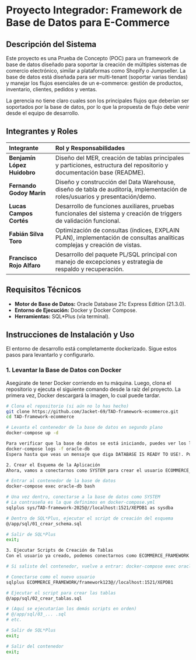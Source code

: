 # Proyecto Integrador: Framework de Base de Datos para E-Commerce

## Descripción del Sistema

Este proyecto es una Prueba de Concepto (POC) para un framework de base de datos diseñado para soportar la creación de múltiples sistemas de comercio electrónico, similar a plataformas como Shopify o Jumpseller. La base de datos está diseñada para ser multi-tenant (soportar varias tiendas) y manejar los flujos esenciales de un e-commerce: gestión de productos, inventario, clientes, pedidos y ventas.

La gerencia no tiene claro cuales son los principales flujos que deberían ser soportados por la base de datos, por lo que la propuesta de flujo debe venir desde el equipo de desarrollo.

## Integrantes y Roles

| Integrante | Rol y Responsabilidades |
| :--- | :--- |
| **Benjamín López Huidobro** | Diseño del MER, creación de tablas principales y particiones, estructura del repositorio y documentación base (README). |
| **Fernando Godoy Marín** | Diseño y construcción del Data Warehouse, diseño de tabla de auditoría, implementación de roles/usuarios y presentación/demo. |
| **Lucas Campos Cortés** | Desarrollo de funciones auxiliares, pruebas funcionales del sistema y creación de triggers de validación funcional. |
| **Fabián Silva Toro** | Optimización de consultas (índices, EXPLAIN PLAN), implementación de consultas analíticas complejas y creación de vistas. |
| **Francisco Rojo Alfaro** | Desarrollo del paquete PL/SQL principal con manejo de excepciones y estrategia de respaldo y recuperación. |

## Requisitos Técnicos

* **Motor de Base de Datos:** Oracle Database 21c Express Edition (21.3.0).
* **Entorno de Ejecución:** Docker y Docker Compose.
* **Herramientas:** SQL*Plus (vía terminal).

## Instrucciones de Instalación y Uso

El entorno de desarrollo está completamente dockerizado. Sigue estos pasos para levantarlo y configurarlo.

### 1. Levantar la Base de Datos con Docker

Asegúrate de tener Docker corriendo en tu máquina. Luego, clona el repositorio y ejecuta el siguiente comando desde la raíz del proyecto. La primera vez, Docker descargará la imagen, lo cual puede tardar.

```bash
# Clona el repositorio (si aún no lo has hecho)
git clone https://github.com/Jacket-69/TAD-framework-ecommerce.git
cd TAD-framework-ecommerce

# Levanta el contenedor de la base de datos en segundo plano
docker-compose up -d

Para verificar que la base de datos se está iniciando, puedes ver los logs:
docker-compose logs -f oracle-db
Espera hasta que veas un mensaje que diga DATABASE IS READY TO USE!. Puedes salir de los logs con Ctrl+C.

2. Crear el Esquema de la Aplicación
Ahora, vamos a conectarnos como SYSTEM para crear el usuario ECOMMERCE_FRAMEWORK, que será el dueño de todos los objetos de nuestra base de datos.

# Entrar al contenedor de la base de datos
docker-compose exec oracle-db bash

# Una vez dentro, conectarse a la base de datos como SYSTEM
# La contraseña es la que definimos en docker-compose.yml
sqlplus sys/TAD-framework-2025@//localhost:1521/XEPDB1 as sysdba

# Dentro de SQL*Plus, ejecutar el script de creación del esquema
@/app/sql/01_crear_schema.sql

# Salir de SQL*Plus
exit;

3. Ejecutar Scripts de Creación de Tablas
Con el usuario ya creado, podemos conectarnos como ECOMMERCE_FRAMEWORK para ejecutar el resto de los scripts (crear tablas, procedimientos, etc.).

# Si saliste del contenedor, vuelve a entrar: docker-compose exec oracle-db bash

# Conectarse como el nuevo usuario
sqlplus ECOMMERCE_FRAMEWORK/framework123@//localhost:1521/XEPDB1

# Ejecutar el script para crear las tablas
@/app/sql/02_crear_tablas.sql

# (Aquí se ejecutarían los demás scripts en orden)
# @/app/sql/03_... .sql
# etc.

# Salir de SQL*Plus
exit;

# Salir del contenedor
exit;
